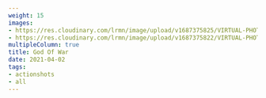 ```yaml
---
weight: 15
images:
- https://res.cloudinary.com/lrmn/image/upload/v1687375825/VIRTUAL-PHOTOGRAPHY/godofwar/lrmn_1_lg92o4.png
- https://res.cloudinary.com/lrmn/image/upload/v1687375822/VIRTUAL-PHOTOGRAPHY/godofwar/lrmn_4_hklide.png
multipleColumn: true
title: God Of War
date: 2021-04-02
tags:
- actionshots
- all
---
```

